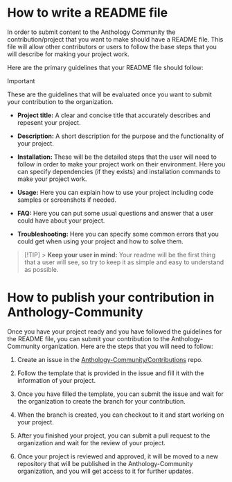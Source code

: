 # How to write a README file

In order to submit content to the Anthology Community the contribution/project that you want to make should have a README file. This file will allow other contributors or users to follow the base steps that you will describe for making your project work.

Here are the primary guidelines that your README file should follow:

> [!IMPORTANT]
> These are the guidelines that will be evaluated once you want to submit your contribution to the organization.

- **Project title:** A clear and concise title that accurately describes and repesent your project.

- **Description:** A short description for the purpose and the functionality of your project.

- **Installation:** These will be the detailed steps that the user will need to follow in order to make your project work on their environment. Here you can specify dependencies (if they exists) and installation commands to make your project work.

- **Usage:** Here you can explain how to use your project including code samples or screenshots if needed.

- **FAQ:** Here you can put some usual questions and answer that a user could have about your project.

- **Troubleshooting:** Here you can specify some common errors that you could get when using your project and how to solve them.

> [!TIP] > **Keep your user in mind:** Your readme will be the first thing that a user will see, so try to keep it as simple and easy to understand as possible.

# How to publish your contribution in Anthology-Community

Once you have your project ready and you have followed the guidelines for the README file, you can submit your contribution to the Anthology-Community organization. Here are the steps that you will need to follow:

1. Create an issue in the [Anthology-Community/Contributions](https://github.com/Anthology-Community/Contributions) repo.

2. Follow the template that is provided in the issue and fill it with the information of your project.

3. Once you have filled the template, you can submit the issue and wait for the organization to create the branch for your contribution.

4. When the branch is created, you can checkout to it and start working on your project.

5. After you finished your project, you can submit a pull request to the organization and wait for the review of your project.

6. Once your project is reviewed and approved, it will be moved to a new repository that will be published in the Anthology-Community organization, and you will get access to it for further updates.
